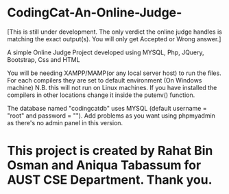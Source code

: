 # CodingCat-An-Online-Judge-
[This is still under development. The only verdict the online judge handles is matching the exact output(s). You will only get Accepted or Wrong answer.] 

A simple Online Judge Project developed using MYSQL, Php, JQuery, Bootstrap, Css and HTML

You will be needing XAMPP/MAMP(or any local server host) to run the files. For each compilers they are set to default environment (On Windows machine) N.B. this will not run on Linux machines. If you have installed the compilers in other locations change it inside the putenv() function.

The database named "codingcatdb" uses MYSQL (default username = "root" and password = ""). Add problems as you want using phpmyadmin as there's no admin panel in this version.



# This project is created by Rahat Bin Osman and Aniqua Tabassum for AUST CSE Department. Thank you. 
